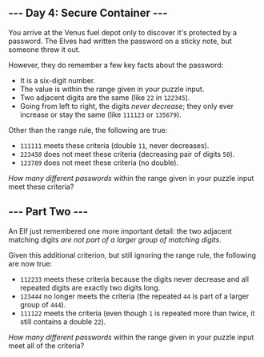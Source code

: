 <main>
<article class="day-desc"><h2>--- Day 4: Secure Container ---</h2><p>You arrive at the Venus fuel depot only to discover it's protected by a password.  The Elves had written the password on a sticky note, but someone <span title="Look on the bright side - isn't it more secure if nobody knows the password?">threw it out</span>.</p>
<p>However, they do remember a few key facts about the password:</p>
<ul>
<li>It is a six-digit number.</li>
<li>The value is within the range given in your puzzle input.</li>
<li>Two adjacent digits are the same (like <code>22</code> in <code>1<em>22</em>345</code>).</li>
<li>Going from left to right, the digits <em>never decrease</em>; they only ever increase or stay the same (like <code>111123</code> or <code>135679</code>).</li>
</ul>
<p>Other than the range rule, the following are true:</p>
<ul>
<li><code>111111</code> meets these criteria (double <code>11</code>, never decreases).</li>
<li><code>2234<em>50</em></code> does not meet these criteria (decreasing pair of digits <code>50</code>).</li>
<li><code>123789</code> does not meet these criteria (no double).</li>
</ul>
<p><em>How many different passwords</em> within the range given in your puzzle input meet these criteria?</p>
</article>
<article class="day-desc"><h2 id="part2">--- Part Two ---</h2><p>An Elf just remembered one more important detail: the two adjacent matching digits <em>are not part of a larger group of matching digits</em>.</p>
<p>Given this additional criterion, but still ignoring the range rule, the following are now true:</p>
<ul>
<li><code>112233</code> meets these criteria because the digits never decrease and all repeated digits are exactly two digits long.</li>
<li><code>123<em>444</em></code> no longer meets the criteria (the repeated <code>44</code> is part of a larger group of <code>444</code>).</li>
<li><code>111122</code> meets the criteria (even though <code>1</code> is repeated more than twice, it still contains a double <code>22</code>).</li>
</ul>
<p><em>How many different passwords</em> within the range given in your puzzle input meet all of the criteria?</p>
</article>
</main>